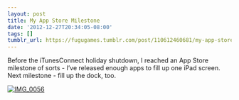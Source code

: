 ```yaml
---
layout: post
title: My App Store Milestone
date: '2012-12-27T20:34:05-08:00'
tags: []
tumblr_url: https://fugugames.tumblr.com/post/110612460681/my-app-store-milestone
---
```

Before the iTunesConnect holiday shutdown, I reached an App Store milestone of sorts - I’ve released enough apps to fill up one iPad screen. Next milestone - fill up the dock, too.

[![IMG_0056](http://itshardtofondlepenguins.com/wp-content/uploads/2012/12/IMG_0056-1024x768.png)](http://www.fugutalk.com/?attachment_id=5940)

